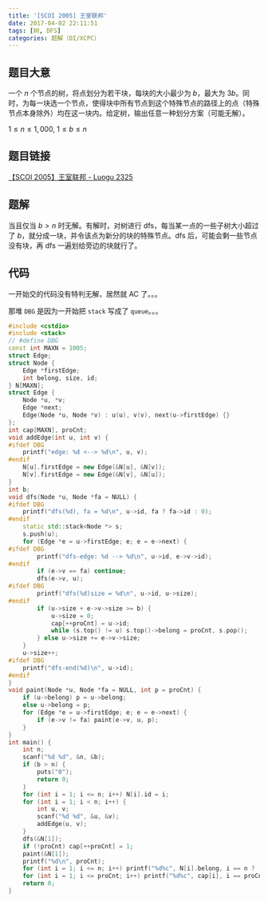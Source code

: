 ```yaml
---
title: '[SCOI 2005] 王室联邦'
date: 2017-04-02 22:11:51
tags: [树, DFS]
categories: 题解（OI/XCPC）
---
```


## 题目大意

一个 $n$ 个节点的树，将点划分为若干块，每块的大小最少为 $b$，最大为 $3b$。同时，为每一块选一个节点，使得块中所有节点到这个特殊节点的路径上的点（特殊节点本身除外）均在这一块内。给定树，输出任意一种划分方案（可能无解）。

$1 \leqslant n \leqslant 1,000, \ 1 \leqslant b \leqslant n$

## 题目链接

[【SCOI 2005】王室联邦 - Luogu 2325](https://www.luogu.com.cn/problem/P2325)

<!-- more -->

## 题解

当且仅当 $b > n$ 时无解。有解时，对树进行 dfs，每当某一点的一些子树大小超过了 $b$，就分成一块，并令该点为新分的块的特殊节点。dfs 后，可能会剩一些节点没有块，再 dfs 一遍划给旁边的块就行了。

## 代码

一开始交的代码没有特判无解，居然就 AC 了。。。

那堆 `DBG` 是因为一开始把 `stack` 写成了 `queue`。。。

```c++
#include <cstdio>
#include <stack>
// #define DBG
const int MAXN = 1005;
struct Edge;
struct Node {
	Edge *firstEdge;
	int belong, size, id;
} N[MAXN];
struct Edge {
	Node *u, *v;
	Edge *next;
	Edge(Node *u, Node *v) : u(u), v(v), next(u->firstEdge) {}
};
int cap[MAXN], proCnt;
void addEdge(int u, int v) {
#ifdef DBG
	printf("edge: %d <--> %d\n", u, v);
#endif
	N[u].firstEdge = new Edge(&N[u], &N[v]);
	N[v].firstEdge = new Edge(&N[v], &N[u]);
}
int b;
void dfs(Node *u, Node *fa = NULL) {
#ifdef DBG
	printf("dfs(%d), fa = %d\n", u->id, fa ? fa->id : 0);
#endif
	static std::stack<Node *> s;
	s.push(u);
	for (Edge *e = u->firstEdge; e; e = e->next) {
#ifdef DBG
		printf("dfs-edge: %d --> %d\n", u->id, e->v->id);
#endif
		if (e->v == fa) continue;
		dfs(e->v, u);
#ifdef DBG
		printf("dfs(%d)size = %d\n", u->id, u->size);
#endif		
		if (u->size + e->v->size >= b) {
			u->size = 0;
			cap[++proCnt] = u->id;
			while (s.top() != u) s.top()->belong = proCnt, s.pop();
		} else u->size += e->v->size;
	}
	u->size++;
#ifdef DBG
	printf("dfs-end(%d)\n", u->id);
#endif	
}
void paint(Node *u, Node *fa = NULL, int p = proCnt) {
	if (u->belong) p = u->belong;
	else u->belong = p;
	for (Edge *e = u->firstEdge; e; e = e->next) {
		if (e->v != fa) paint(e->v, u, p);
	}
}
int main() {
	int n;
	scanf("%d %d", &n, &b);
	if (b > n) {
		puts("0");
		return 0;
	}
	for (int i = 1; i <= n; i++) N[i].id = i;
	for (int i = 1; i < n; i++) {
		int u, v;
		scanf("%d %d", &u, &v);
		addEdge(u, v);
	}
	dfs(&N[1]);
	if (!proCnt) cap[++proCnt] = 1;
	paint(&N[1]);
	printf("%d\n", proCnt);
	for (int i = 1; i <= n; i++) printf("%d%c", N[i].belong, i == n ? '\n' : ' ');
	for (int i = 1; i <= proCnt; i++) printf("%d%c", cap[i], i == proCnt ? '\n' : ' ');
	return 0;
}
```
